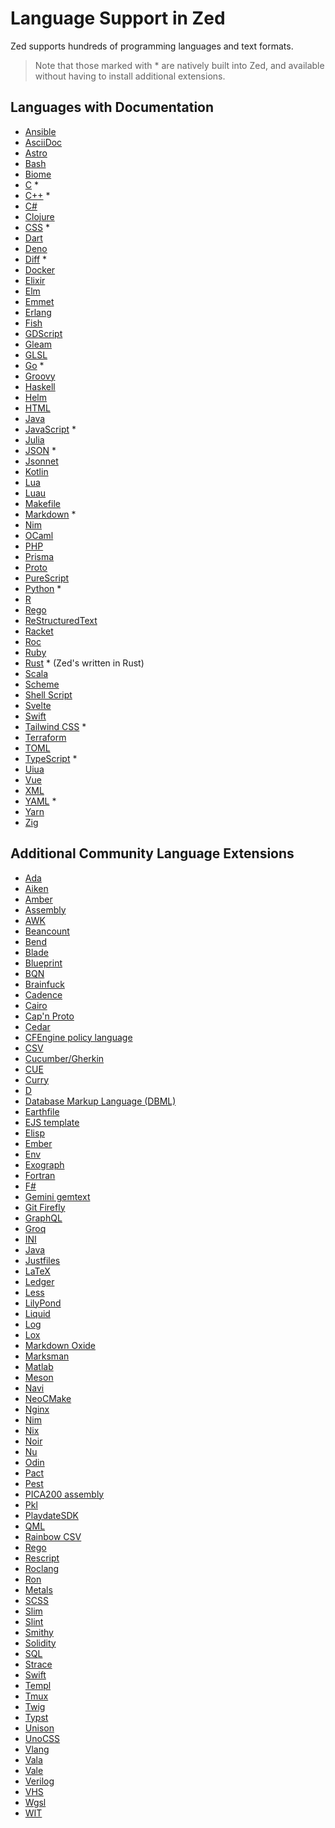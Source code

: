 # Language Support in Zed

Zed supports hundreds of programming languages and text formats.

> Note that those marked with * are natively built into Zed, and available without having to install additional extensions.

## Languages with Documentation

- [Ansible](./languages/ansible.md)
- [AsciiDoc](./languages/asciidoc.md)
- [Astro](./languages/astro.md)
- [Bash](./languages/bash.md)
- [Biome](./languages/biome.md)
- [C](./languages/c.md) *
- [C++](./languages/cpp.md) *
- [C#](./languages/csharp.md)
- [Clojure](./languages/clojure.md)
- [CSS](./languages/css.md) *
- [Dart](./languages/dart.md)
- [Deno](./languages/deno.md)
- [Diff](./languages/diff.md) *
- [Docker](./languages/docker.md)
- [Elixir](./languages/elixir.md)
- [Elm](./languages/elm.md)
- [Emmet](./languages/emmet.md)
- [Erlang](./languages/erlang.md)
- [Fish](./languages/fish.md)
- [GDScript](./languages/gdscript.md)
- [Gleam](./languages/gleam.md)
- [GLSL](./languages/glsl.md)
- [Go](./languages/go.md) *
- [Groovy](./languages/groovy.md)
- [Haskell](./languages/haskell.md)
- [Helm](./languages/helm.md)
- [HTML](./languages/html.md)
- [Java](./languages/java.md)
- [JavaScript](./languages/javascript.md) *
- [Julia](./languages/julia.md)
- [JSON](./languages/json.md) *
- [Jsonnet](./languages/jsonnet.md)
- [Kotlin](./languages/kotlin.md)
- [Lua](./languages/lua.md)
- [Luau](./languages/luau.md)
- [Makefile](./languages/makefile.md)
- [Markdown](./languages/markdown.md) *
- [Nim](./languages/nim.md)
- [OCaml](./languages/ocaml.md)
- [PHP](./languages/php.md)
- [Prisma](./languages/prisma.md)
- [Proto](./languages/proto.md)
- [PureScript](./languages/purescript.md)
- [Python](./languages/python.md) *
- [R](./languages/r.md)
- [Rego](./languages/rego.md)
- [ReStructuredText](./languages/rst.md)
- [Racket](./languages/racket.md)
- [Roc](./languages/roc.md)
- [Ruby](./languages/ruby.md)
- [Rust](./languages/rust.md) * (Zed's written in Rust)
- [Scala](./languages/scala.md)
- [Scheme](./languages/scheme.md)
- [Shell Script](./languages/sh.md)
- [Svelte](./languages/svelte.md)
- [Swift](./languages/swift.md)
- [Tailwind CSS](./languages/tailwindcss.md) *
- [Terraform](./languages/terraform.md)
- [TOML](./languages/toml.md)
- [TypeScript](./languages/typescript.md) *
- [Uiua](./languages/uiua.md)
- [Vue](./languages/vue.md)
- [XML](./languages/xml.md)
- [YAML](./languages/yaml.md) *
- [Yarn](./languages/yarn.md)
- [Zig](./languages/zig.md)

## Additional Community Language Extensions

- [Ada](https://github.com/wisn/zed-ada-language)
- [Aiken](https://github.com/aiken-lang/zed-aiken)
- [Amber](https://github.com/amber-lang/zed-amber-extension)
- [Assembly](https://github.com/DevBlocky/zed-asm)
- [AWK](https://github.com/dangh/zed-awk)
- [Beancount](https://github.com/zed-extensions/beancount)
- [Bend](https://github.com/mrpedrobraga/zed-bend)
- [Blade](https://github.com/bajrangCoder/zed-laravel-blade)
- [Blueprint](https://github.com/tfuxu/zed-blueprint)
- [BQN](https://github.com/DavidZwitser/zed-bqn)
- [Brainfuck](https://github.com/JosephTLyons/zed-brainfuck)
- [Cadence](https://github.com/janezpodhostnik/cadence.zed)
- [Cairo](https://github.com/trbutler4/zed-cairo)
- [Cap'n Proto](https://github.com/cmackenzie1/zed-capnp)
- [Cedar](https://github.com/chrnorm/zed-cedar)
- [CFEngine policy language](https://github.com/olehermanse/zed-cfengine)
- [CSV](https://github.com/huacnlee/zed-csv)
- [Cucumber/Gherkin](https://github.com/thlcodes/zed-extension-cucumber)
- [CUE](https://github.com/jkasky/zed-cue)
- [Curry](https://github.com/fwcd/zed-curry)
- [D](https://github.com/staysail/zed-d)
- [Database Markup Language (DBML)](https://github.com/shuklaayush/zed-dbml)
- [Earthfile](https://github.com/glehmann/earthfile.zed)
- [EJS template](https://github.com/dangh/zed-ejs)
- [Elisp](https://github.com/JosephTLyons/zed-elisp)
- [Ember](https://github.com/jylamont/zed-ember)
- [Env](https://github.com/zarifpour/zed-env)
- [Exograph](https://github.com/exograph/zed-extension)
- [Fortran](https://github.com/Xavier-Maruff/zed-fortran)
- [F#](https://github.com/nathanjcollins/zed-fsharp)
- [Gemini gemtext](https://github.com/clseibold/gemini-zed)
- [Git Firefly](https://github.com/d1y/git_firefly)
- [GraphQL](https://github.com/11bit/zed-extension-graphql)
- [Groq](https://github.com/juice49/zed-groq)
- [INI](https://github.com/bajrangCoder/zed-ini)
- [Java](https://github.com/zed-extensions/java)
- [Justfiles](https://github.com/jackTabsCode/zed-just)
- [LaTeX](https://github.com/rzukic/zed-latex)
- [Ledger](https://github.com/mrkstwrt/zed-ledger)
- [Less](https://github.com/jimliang/zed-less)
- [LilyPond](https://github.com/nwhetsell/lilypond-zed-extension)
- [Liquid](https://github.com/TheBeyondGroup/zed-shopify-liquid)
- [Log](https://github.com/evrensen467/zed-log)
- [Lox](https://github.com/arian81/zed-lox)
- [Markdown Oxide](https://github.com/Feel-ix-343/markdown-oxide-zed)
- [Marksman](https://github.com/vitallium/zed-marksman)
- [Matlab](https://github.com/rzukic/zed-matlab)
- [Meson](https://github.com/hqnna/zed-meson)
- [Navi](https://github.com/navi-language/zed-navi)
- [NeoCMake](https://github.com/k0tran/zed_neocmake)
- [Nginx](https://github.com/d1y/nginx-zed)
- [Nim](https://github.com/foxoman/zed-nim)
- [Nix](https://github.com/zed-extensions/nix)
- [Noir](https://github.com/shuklaayush/zed-noir)
- [Nu](https://github.com/zed-extensions/nu)
- [Odin](https://github.com/rxptr/zed-odin)
- [Pact](https://github.com/kadena-community/pact-zed)
- [Pest](https://github.com/pest-parser/zed-pest)
- [PICA200 assembly](https://github.com/Squareheron942/zed-pica200)
- [Pkl](https://github.com/Moshyfawn/pkl-zed)
- [PlaydateSDK](https://github.com/notpeter/playdate-zed-extension)
- [QML](https://github.com/lkroll/zed-qml)
- [Rainbow CSV](https://github.com/weartist/zed-rainbow-csv)
- [Rego](https://github.com/StyraInc/zed-rego)
- [Rescript](https://github.com/humaans/rescript-zed)
- [Roclang](https://github.com/h2000/zed-roc)
- [Ron](https://github.com/onbjerg/zed-ron)
- [Metals](https://github.com/scalameta/metals-zed)
- [SCSS](https://github.com/bajrangCoder/zed-scss)
- [Slim](https://github.com/calmyournerves/zed-slim)
- [Slint](https://gitlab.com/flukejones/zed-slint)
- [Smithy](https://github.com/joshrutkowski/zed-smithy)
- [Solidity](https://github.com/zarifpour/zed-solidity)
- [SQL](https://github.com/evrensen467/zed-sql)
- [Strace](https://github.com/sigmaSd/zed-strace)
- [Swift](https://github.com/zed-extensions/swift)
- [Templ](https://github.com/makifdb/zed-templ)
- [Tmux](https://github.com/dangh/zed-tmux)
- [Twig](https://github.com/YussufSassi/zed-twig)
- [Typst](https://github.com/WeetHet/typst.zed)
- [Unison](https://github.com/zetashift/unison-zed)
- [UnoCSS](https://github.com/bajrangCoder/zed-unocss)
- [Vlang](https://github.com/lv37/zed-v)
- [Vala](https://github.com/FyraLabs/zed-vala)
- [Vale](https://github.com/koozz/zed-vale)
- [Verilog](https://github.com/someone13574/zed-verilog-extension)
- [VHS](https://github.com/eth0net/zed-vhs)
- [Wgsl](https://github.com/luan/zed-wgsl)
- [WIT](https://github.com/valentinegb/zed-wit)
